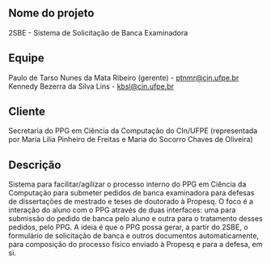 Nome do projeto
---------------
2SBE - Sistema de Solicitação de Banca Examinadora

Equipe
------
Paulo de Tarso Nunes da Mata Ribeiro (gerente) - ptnmr@cin.ufpe.br
Kennedy Bezerra da Silva Lins - kbsl@cin.ufpe.br

Cliente
-------
Secretaria do PPG em Ciência da Computação do CIn/UFPE (representada por Maria Lilia Pinheiro de Freitas e Maria do Socorro Chaves de Oliveira)

Descrição
---------
Sistema para facilitar/agilizar o processo interno do PPG em Ciência da Computação para submeter pedidos de banca examinadora para defesas de dissertações de mestrado e teses de doutorado à Propesq. O foco é a interação do aluno com o PPG através de duas interfaces: uma para submissão do pedido de banca pelo aluno e outra para o tratamento desses pedidos, pelo PPG.
A ideia é que o PPG possa gerar, a partir do 2SBE, o formulário de solicitação de banca e outros documentos automaticamente, para composição do processo físico enviado à Propesq e para a defesa, em si.
